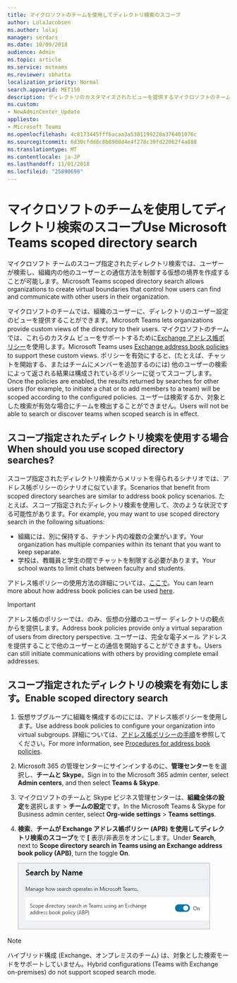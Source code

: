 ```yaml
---
title: マイクロソフトのチームを使用してディレクトリ検索のスコープ
author: LolaJacobsen
ms.author: lolaj
manager: serdars
ms.date: 10/09/2018
audience: Admin
ms.topic: article
ms.service: msteams
ms.reviewer: sbhatta
localization_priority: Normal
search.appverid: MET150
description: ディレクトリのカスタマイズされたビューを提供するマイクロソフトのチームのスコープ指定されたディレクトリ検索を使用する方法について説明します。
ms.custom:
- NewAdminCenter_Update
appliesto:
- Microsoft Teams
ms.openlocfilehash: 4c8173445fff6acaa3a5381199220a376401076c
ms.sourcegitcommit: 6d30cfdd8c8b8908d4e4f278c39fd22062f4a888
ms.translationtype: MT
ms.contentlocale: ja-JP
ms.lasthandoff: 11/01/2018
ms.locfileid: "25890698"
---
```

# <a name="use-microsoft-teams-scoped-directory-search"></a><span data-ttu-id="fbfa6-103">マイクロソフトのチームを使用してディレクトリ検索のスコープ</span><span class="sxs-lookup"><span data-stu-id="fbfa6-103">Use Microsoft Teams scoped directory search</span></span>

<span data-ttu-id="fbfa6-104">マイクロソフト チームのスコープ指定されたディレクトリ検索では、ユーザーが検索し、組織内の他のユーザーとの通信方法を制御する仮想の境界を作成することが可能します。</span><span class="sxs-lookup"><span data-stu-id="fbfa6-104">Microsoft Teams scoped directory search allows organizations to create virtual boundaries that control how users can find and communicate with other users in their organization.</span></span> 

<span data-ttu-id="fbfa6-105">マイクロソフトのチームでは、組織のユーザーに、ディレクトリのユーザー設定のビューを提供することができます。</span><span class="sxs-lookup"><span data-stu-id="fbfa6-105">Microsoft Teams lets organizations provide custom views of the directory to their users.</span></span> <span data-ttu-id="fbfa6-106">マイクロソフトのチームでは、これらのカスタム ビューをサポートするために[Exchange アドレス帳ポリシー](https://docs.microsoft.com/Exchange/email-addresses-and-address-books/address-book-policies/address-book-policies?view=exchserver-2019)を使用します。</span><span class="sxs-lookup"><span data-stu-id="fbfa6-106">Microsoft Teams uses [Exchange address book policies](https://docs.microsoft.com/Exchange/email-addresses-and-address-books/address-book-policies/address-book-policies?view=exchserver-2019) to support these custom views.</span></span> <span data-ttu-id="fbfa6-107">ポリシーを有効にすると、(たとえば、チャットを開始する、またはチームにメンバーを追加するのには) 他のユーザーの検索によって返される結果は構成されているポリシーに従ってスコープします。</span><span class="sxs-lookup"><span data-stu-id="fbfa6-107">Once the policies are enabled, the results returned by searches for other users (for example, to initiate a chat or to add members to a team) will be scoped according to the configured policies.</span></span> <span data-ttu-id="fbfa6-108">ユーザーは検索するか、対象とした検索が有効な場合にチームを検出することができません。</span><span class="sxs-lookup"><span data-stu-id="fbfa6-108">Users will not be able to search or discover teams when scoped search is in effect.</span></span> 

## <a name="when-should-you-use-scoped-directory-searches"></a><span data-ttu-id="fbfa6-109">スコープ指定されたディレクトリ検索を使用する場合</span><span class="sxs-lookup"><span data-stu-id="fbfa6-109">When should you use scoped directory searches?</span></span>

<span data-ttu-id="fbfa6-110">スコープ指定されたディレクトリ検索からメリットを得られるシナリオでは、アドレス帳ポリシーのシナリオに似ています。</span><span class="sxs-lookup"><span data-stu-id="fbfa6-110">Scenarios that benefit from scoped directory searches are similar to address book policy scenarios.</span></span> <span data-ttu-id="fbfa6-111">たとえば、スコープ指定されたディレクトリ検索を使用して、次のような状況でする可能性があります。</span><span class="sxs-lookup"><span data-stu-id="fbfa6-111">For example, you may want to use scoped directory search in the following situations:</span></span>

- <span data-ttu-id="fbfa6-112">組織には、別に保持する、テナント内の複数の企業がいます。</span><span class="sxs-lookup"><span data-stu-id="fbfa6-112">Your organization has multiple companies within its tenant that you want to keep separate.</span></span> 
- <span data-ttu-id="fbfa6-113">学校は、教職員と学生の間でチャットを制限する必要があります。</span><span class="sxs-lookup"><span data-stu-id="fbfa6-113">Your school wants to limit chats between faculty and students.</span></span> 
 
<span data-ttu-id="fbfa6-114">アドレス帳ポリシーの使用方法の詳細については、[ここで](https://docs.microsoft.com/Exchange/email-addresses-and-address-books/address-book-policies/abp-scenarios?view=exchserver-2019)。</span><span class="sxs-lookup"><span data-stu-id="fbfa6-114">You can learn more about how address book policies can be used [here](https://docs.microsoft.com/Exchange/email-addresses-and-address-books/address-book-policies/abp-scenarios?view=exchserver-2019).</span></span>

> [!IMPORTANT]
> <span data-ttu-id="fbfa6-115">アドレス帳のポリシーでは、のみ、仮想の分離のユーザー ディレクトリの観点からを提供します。</span><span class="sxs-lookup"><span data-stu-id="fbfa6-115">Address book policies provide only a virtual separation of users from directory perspective.</span></span> <span data-ttu-id="fbfa6-116">ユーザーは、完全な電子メール アドレスを提供することで他のユーザーとの通信を開始することができますも。</span><span class="sxs-lookup"><span data-stu-id="fbfa6-116">Users can still initiate communications with others by providing complete email addresses.</span></span> 

## <a name="enable-scoped-directory-search"></a><span data-ttu-id="fbfa6-117">スコープ指定されたディレクトリの検索を有効にします。</span><span class="sxs-lookup"><span data-stu-id="fbfa6-117">Enable scoped directory search</span></span>

1.  <span data-ttu-id="fbfa6-118">仮想サブグループに組織を構成するのにには、アドレス帳ポリシーを使用します。</span><span class="sxs-lookup"><span data-stu-id="fbfa6-118">Use address book policies to configure your organization into virtual subgroups.</span></span> <span data-ttu-id="fbfa6-119">詳細については、[アドレス帳ポリシーの手順](https://docs.microsoft.com/Exchange/email-addresses-and-address-books/address-book-policies/abp-procedures?view=exchserver-2019)を参照してください。</span><span class="sxs-lookup"><span data-stu-id="fbfa6-119">For more information, see [Procedures for address book policies](https://docs.microsoft.com/Exchange/email-addresses-and-address-books/address-book-policies/abp-procedures?view=exchserver-2019).</span></span>

2.  <span data-ttu-id="fbfa6-120">Microsoft 365 の管理センターにサインインするのに、**管理センター**をを選択し、**チームと Skype**。</span><span class="sxs-lookup"><span data-stu-id="fbfa6-120">Sign in to the Microsoft 365 admin center, select **Admin centers**, and then select **Teams & Skype**.</span></span>
 
3.  <span data-ttu-id="fbfa6-121">マイクロソフトのチームと Skype ビジネス管理センターは、**組織全体の設定**を選択します > **チームの設定**です。</span><span class="sxs-lookup"><span data-stu-id="fbfa6-121">In the Microsoft Teams & Skype for Business admin center, select **Org-wide settings** > **Teams settings**.</span></span>

4.  <span data-ttu-id="fbfa6-122">**検索**、**チームが Exchange アドレス帳ポリシー (APB) を使用してディレクトリ検索のスコープ**をで **[** 表示/非表示をオンにします。</span><span class="sxs-lookup"><span data-stu-id="fbfa6-122">Under **Search**, next to **Scope directory search in Teams using an Exchange address book policy (APB)**, turn the toggle **On**.</span></span> 

    ![ビジネス管理センターについては、チームと Skype のディレクトリ検索のスコープ](media/teams-scoped-directory-search-image1.png)

> [!NOTE]
> <span data-ttu-id="fbfa6-124">ハイブリッド構成 (Exchange、オンプレミスのチーム) は、対象とした検索モードをサポートしていません。</span><span class="sxs-lookup"><span data-stu-id="fbfa6-124">Hybrid configurations (Teams with Exchange on-premises) do not support scoped search mode.</span></span> 

